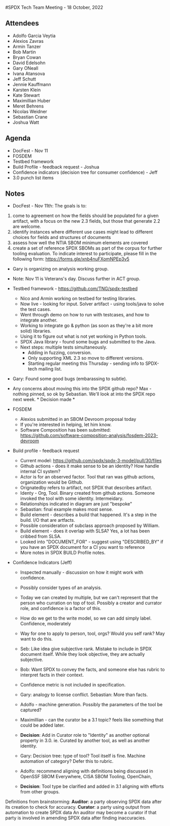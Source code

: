 #SPDX Tech Team Meeting - 18 October, 2022

## Attendees
* Adolfo Garcia Veytia
* Alexios Zavras
* Armin Tanzer
* Bob Martin
* Bryan Cowan
* David Edelsohn
* Gary ONeall
* Ivana Atansova
* Jeff Schutt
* Jennie Kauffmann
* Karsten Klein
* Kate Stewart
* Maximillian Huber
* Meret Behrens
* Nicolas Weidner
* Sebastian Crane
* Joshua Watt


## Agenda
* DocFest - Nov 11
* FOSDEM 
* Testbed framework
* Build Profile - feedback request - Joshua
* Confidence indicators (decision tree for consumer confidence) -  Jeff
* 3.0 punch list items

## Notes

* DocFest - Nov 11th:  The goals is to:
1) come to agreement on how the fields should be populated for a given artifact, with a focus on the new 2.3 fields, but those that generate 2.2 are welcome.
2) identify instances where different use cases might lead to different choices for fields and structures of documents
3) assess how well the NTIA SBOM minimum elements are covered
4) create a set of reference SPDX SBOMs as part of the corpus for further tooling evaluation.
To indicate interest to participate, please fill in the following form:
https://forms.gle/xnb4nuFXomNPEp3v5
* Gary is organizing on analysis working group. 
* Note:  Nov 11 is Veterans's day.   Discuss further in ACT group.   

* Testbed framework  - https://github.com/TNG/spdx-testbed
  * Nico and Armin working on testbed for testing libraries.
  * Now live - looking for input.   Solver artifact - using tools/java to solve the test cases.
  * Went through demo on how to run with testcases, and how to integrate another.
  * Working to integrate go & python (as soon as they're a bit more solid) libraries.
  * Using it to figure out what is not yet working in Python tools. 
  * SPDX Java library - found some bugs and submitted to the Java.
  * Next steps:  multiple tests simultaneously.   
       * Adding in fuzzing, conversion.   
       * Only supporting XML 2.3 so move to different versions. 
       * Starting regular meeting this Thursday - sending info to SPDX-tech mailing list. 
 * Gary:  Found some good bugs (embarassing to subtle). 
 * Any concerns about moving this into the SPDX github repo?   Max - nothing pinned, so ok by Sebastian.     We'll look at into the SPDX repo next week.  * Decision made * 

* FOSDEM 
  * Alexios submitted in an SBOM Devroom proposal today
  * If you're interested in helping, let him know.
  * Software Composition has been submitted:  https://github.com/software-composition-analysis/fosdem-2023-devroom 

* Build profile - feedback request
  * Current model:  https://github.com/spdx/spdx-3-model/pull/30/files
  * Github actions - does it make sense to be an identity?    How handle internal CI system? 
  * Actor is for an observed factor.   Tool that ran was github actions, organization would be Github.
  * Orignatedby refers to artifact, not SPDX that describes artifact. 
  * Identy - Org, Tool.    Binary created from github actions.   Someone invoked the tool with some identity.  Intermeidary.    
  * Relationships indicated in diagram are just "bespoke" 
  * Sebastian: final example makes most sense. 
  * Build element - describes a build that happened.   It's a step in the build.   I/O that are artfacts.
  * Possible consideration of subclass approach proposed by William. 
  * Build element - does it overlap with SLSA?   Yes, a lot has been cribbed from SLSA.
  * Looked into "DOCUMENT_FOR" - suggest using "DESCRIBED_BY" if you have an SPDX document for a CI you want to reference
  * More notes in SPDX BUILD Profile notes.

* Confidence Indicators (Jeff)
  * Inspected manually - discussion on how it might work with confidence.
  * Possibly consider types of an analysis.
  * Today we can created by multiple,  but we can't represent that the person who curration on top of tool.  Possibly a creator and currator role, and confidence is a factor of this.
  * How do we get to the write model, so we can add simply label.   Confidence, moderately 
  * Way for one to apply to person, tool, orgs?   Would you self rank?  May want to do this. 
  * Seb: Like idea give subjective rank.   Mistake to include in SPDX document itself.   While they look objective, they are actually subjective.   
  * Bob: Want SPDX to convey the facts, and someone else has rubric to interpret facts in their context.
  * Confidence metric is not included in specification.
  * Gary: analogy to license conflict.  Sebastian:  More than facts.
  * Adolfo - machine generation.  Possibly the parameters of the tool be captured? 
  * Maximillian - can the curator be a 3.1 topic? feels like something that could be added later.
   * **Decision**:  Add in Curator role to "Identity" as another optional property in 3.0.
     ie.  Curated by another tool, as well as another identity.  
     
  * Gary: Decision tree:  type of tool?   Tool itself is fine.   Machine automation of category?   Defer this to rubric. 
  * Adolfo:  recommend aligning with definitions being discussed in OpenSSF SBOM Everywhere, CISA SBOM Tooling, OpenChain, 
  * **Decision**:  Tool type be clarified and added in 3.1 aligning with efforts from other groups. 

Definitions from brainstorming:
**Auditor**: a party observing SPDX data after its creation to check for accuracy.
**Curator**: a party using output from automation to create SPDX data
An auditor may become a curator if that party is involved in amending SPDX data after finding inaccuracies.
